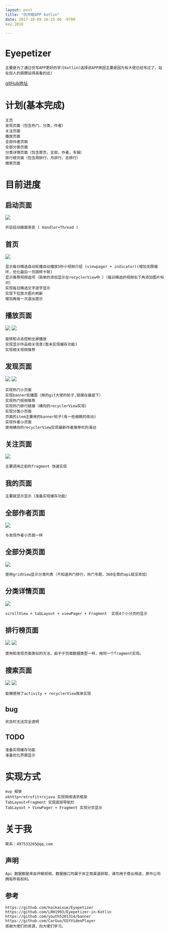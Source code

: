 ```yaml
---
layout: post
title: "仿开眼APP kotlin"
date: 2017-10-09 16:25:06 -0700
key:2018

---
```




# Eyepetizer
    主要是为了通过仿写APP更好的学习kotlin(选择该APP原因主要是因为有大佬已经写过了，站在巨人的肩膀站得高看的远)
    
 [gitHub地址](https://github.com/zyqzyq/Eyepetizer-kotlin)
 
# 计划(基本完成)
    主页
    发现页面（包含热门，分类，作者）
    关注页面
    播放页面   
    全部作者页面
    全部分类页面
    分类详情页面（包含首页，全部，作者，专辑）
    排行榜页面（包含周排行，月排行，总排行）
    搜索页面
    
# 目前进度 

## 启动页面


![](https://raw.githubusercontent.com/zyqzyq/Eyepetizer-kotlin/master/screenshots/splash.png)

    开启启动画面渐变 ( Handler+Thread )

## 首页

![](https://raw.githubusercontent.com/zyqzyq/Eyepetizer-kotlin/master/screenshots/home.png)

    显示每日精选自动轮播自动播放5秒小视频介绍 (viewpager + indicator)(增加无限循环，优化最后一页跳转卡顿)
    显示推荐视频选项（简单的添加显示在recyclerView中 ）（每日精选的视频右下角添加图片标识）
    实现每日精选文字逐字显示
    实现下拉放大图片刷新
    增加再按一次退出提示
    
## 播放页面
![](https://raw.githubusercontent.com/zyqzyq/Eyepetizer-kotlin/master/screenshots/play1.png)
![](https://raw.githubusercontent.com/zyqzyq/Eyepetizer-kotlin/master/screenshots/play2.png)

    旋转和点击控制全屏播放
    实现显示作品相关信息(暂未实现缓存功能)
    实现相关视频推荐
## 发现页面
![](https://raw.githubusercontent.com/zyqzyq/Eyepetizer-kotlin/master/screenshots/discoverHot.png)
![](https://raw.githubusercontent.com/zyqzyq/Eyepetizer-kotlin/master/screenshots/discoverCategory.png)
    
    实现热门小页面
    实现banner轮播图（用的git大佬的轮子,链接在最底下）
    实现热门视频推荐
    实现热门排行链接（横向的recyclerView实现）
    实现分类小页面
    页面的item主要用的banner轮子(有一些细微的改动)
    实现作者小页面
    使用横向的recyclerView实现最新作者推荐栏的滑动
## 关注页面
![](https://raw.githubusercontent.com/zyqzyq/Eyepetizer-kotlin/master/screenshots/follow.png)
    
    主要调用之前的fragment 快速实现
## 我的页面
    主要就显示显示（准备实现缓存功能）
## 全部作者页面
![](https://raw.githubusercontent.com/zyqzyq/Eyepetizer-kotlin/master/screenshots/pgcsAll.png)
    
    与发现作者小页面一样
## 全部分类页面
![](https://raw.githubusercontent.com/zyqzyq/Eyepetizer-kotlin/master/screenshots/categoryAll.png)

    使用gridView显示分类列表（不知道热门排行，热门专题，360全景的api就没添加）
## 分类详情页面
![](https://raw.githubusercontent.com/zyqzyq/Eyepetizer-kotlin/master/screenshots/categoryDetail.png)
    
    scrollView + tabLayout + viewPager + Fragment  实现4个小分页的显示
    
## 排行榜页面
![](https://raw.githubusercontent.com/zyqzyq/Eyepetizer-kotlin/master/screenshots/rankList1.png)
![](https://raw.githubusercontent.com/zyqzyq/Eyepetizer-kotlin/master/screenshots/rankList2.png)
    
    使用和发现页面类似的方法，由于子页面数据类型一样，用同一个fragment实现。
    
## 搜索页面
![](https://raw.githubusercontent.com/zyqzyq/Eyepetizer-kotlin/master/screenshots/search1.png)
![](https://raw.githubusercontent.com/zyqzyq/Eyepetizer-kotlin/master/screenshots/search2.png)

    偷懒使用了activity + recyclerView简单实现
    
## bug
    状态栏无法完全透明
## TODO
    准备实现缓存功能
    准备优化界面显示
   
# 实现方式
    mvp 框架
    okhttp+retrofit+rxjava 实现网络请求框架
    TabLayout+Fragment 实现底部导航栏
    TabLayout + ViewPager + Fragment 实现分页显示
    
# 关于我
    联系：497533265@qq.com    
## 声明
    Api 数据都是来自开眼视频，数据接口均属于非正常渠道获取，请勿用于商业用途，原作公司拥有所有权利。
    
## 参考
    https://github.com/kaikaixue/Eyepetizer
    https://github.com/LRH1993/Eyepetizer-in-Kotlin
    https://github.com/youth5201314/banner
    https://github.com/CarGuo/GSYVideoPlayer
    感谢大佬们的资源，向大佬们学习。
